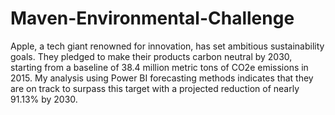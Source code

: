 # Maven-Environmental-Challenge
Apple, a tech giant renowned for innovation, has set ambitious sustainability goals. They pledged to make their products carbon neutral by 2030, starting from a baseline of 38.4 million metric tons of CO2e emissions in 2015. My analysis using Power BI forecasting methods indicates that they are on track to surpass this target with a projected reduction of nearly 91.13% by 2030.


